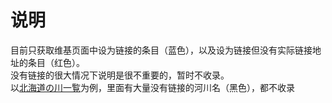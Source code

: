 # 说明


目前只获取维基页面中设为链接的条目（蓝色），以及设为链接但没有实际链接地址的条目（红色）。  
没有链接的很大情况下说明是很不重要的，暂时不收录。  
以[北海道の川一覧](https://ja.wikipedia.org/wiki/%E5%8C%97%E6%B5%B7%E9%81%93%E3%81%AE%E5%B7%9D%E4%B8%80%E8%A6%A7)为例，里面有大量没有链接的河川名（黑色），都不收录
